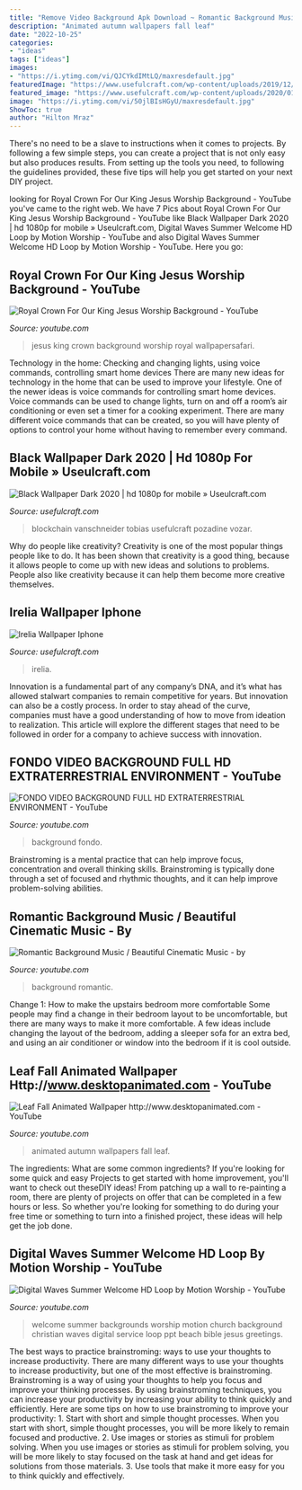 ```yaml
---
title: "Remove Video Background Apk Download ~ Romantic Background Music / Beautiful Cinematic Music"
description: "Animated autumn wallpapers fall leaf"
date: "2022-10-25"
categories:
- "ideas"
tags: ["ideas"]
images:
- "https://i.ytimg.com/vi/QJCYkdIMtLQ/maxresdefault.jpg"
featuredImage: "https://www.usefulcraft.com/wp-content/uploads/2019/12/Irelia-HD-Wallpaper-14.jpg"
featured_image: "https://www.usefulcraft.com/wp-content/uploads/2020/01/black-wallpaper-for-mobile-70.jpg"
image: "https://i.ytimg.com/vi/50jlBIsHGyU/maxresdefault.jpg"
ShowToc: true
author: "Hilton Mraz"
---
```



There's no need to be a slave to instructions when it comes to projects. By following a few simple steps, you can create a project that is not only easy but also produces results. From setting up the tools you need, to following the guidelines provided, these five tips will help you get started on your next DIY project.

	

		
looking for Royal Crown For Our King Jesus Worship Background - YouTube you've came to the right web. We have 7 Pics about Royal Crown For Our King Jesus Worship Background - YouTube like Black Wallpaper Dark 2020 | hd 1080p for mobile » Useulcraft.com, Digital Waves Summer Welcome HD Loop by Motion Worship - YouTube and also Digital Waves Summer Welcome HD Loop by Motion Worship - YouTube. Here you go:
		
    
## Royal Crown For Our King Jesus Worship Background - YouTube

<img loading=lazy src="https://i.ytimg.com/vi/q6XIm8TDTI0/maxresdefault.jpg" onerror="this.onerror=null;this.src='https://tse1.mm.bing.net/th?id=OIP.xkox4oTVLHfhcxtCvCNYKgHaEK&amp;pid=15.1';" alt="Royal Crown For Our King Jesus Worship Background - YouTube">

_Source: youtube.com_

>jesus king crown background worship royal wallpapersafari. 

	

Technology in the home: Checking and changing lights, using voice commands, controlling smart home devices
There are many new ideas for technology in the home that can be used to improve your lifestyle. One of the newer ideas is voice commands for controlling smart home devices. Voice commands can be used to change lights, turn on and off a room’s air conditioning or even set a timer for a cooking experiment. There are many different voice commands that can be created, so you will have plenty of options to control your home without having to remember every command.

    
## Black Wallpaper Dark 2020 | Hd 1080p For Mobile » Useulcraft.com

<img loading=lazy src="https://www.usefulcraft.com/wp-content/uploads/2020/01/black-wallpaper-for-mobile-70.jpg" onerror="this.onerror=null;this.src='https://tse2.mm.bing.net/th?id=OIP.G0w6FswaJa2Gfx_TNpN_uAHaLG&amp;pid=15.1';" alt="Black Wallpaper Dark 2020 | hd 1080p for mobile » Useulcraft.com">

_Source: usefulcraft.com_

>blockchain vanschneider tobias usefulcraft pozadine vozar. 

	

Why do people like creativity?
Creativity is one of the most popular things people like to do. It has been shown that creativity is a good thing, because it allows people to come up with new ideas and solutions to problems. People also like creativity because it can help them become more creative themselves.

    
## Irelia Wallpaper Iphone

<img loading=lazy src="https://www.usefulcraft.com/wp-content/uploads/2019/12/Irelia-HD-Wallpaper-14.jpg" onerror="this.onerror=null;this.src='https://tse1.mm.bing.net/th?id=OIP.M4H5gkFnhIkX52h5kv5UWwHaKM&amp;pid=15.1';" alt="Irelia Wallpaper Iphone">

_Source: usefulcraft.com_

>irelia. 

	

Innovation is a fundamental part of any company’s DNA, and it’s what has allowed stalwart companies to remain competitive for years. But innovation can also be a costly process. In order to stay ahead of the curve, companies must have a good understanding of how to move from ideation to realization. This article will explore the different stages that need to be followed in order for a company to achieve success with innovation.

    
## FONDO VIDEO BACKGROUND FULL HD EXTRATERRESTRIAL ENVIRONMENT - YouTube

<img loading=lazy src="https://i.ytimg.com/vi/AtfbQTGoTd8/maxresdefault.jpg" onerror="this.onerror=null;this.src='https://tse3.mm.bing.net/th?id=OIP.502wZR7M6jeEv8THad82HQHaEK&amp;pid=15.1';" alt="FONDO VIDEO BACKGROUND FULL HD EXTRATERRESTRIAL ENVIRONMENT - YouTube">

_Source: youtube.com_

>background fondo. 

	

Brainstroming is a mental practice that can help improve focus, concentration and overall thinking skills. Brainstroming is typically done through a set of focused and rhythmic thoughts, and it can help improve problem-solving abilities.

    
## Romantic Background Music / Beautiful Cinematic Music - By

<img loading=lazy src="https://i.ytimg.com/vi/QJCYkdIMtLQ/maxresdefault.jpg" onerror="this.onerror=null;this.src='https://tse2.mm.bing.net/th?id=OIP.5oB8nzuu4sEDPc0xY3GlcQHaEK&amp;pid=15.1';" alt="Romantic Background Music / Beautiful Cinematic Music - by">

_Source: youtube.com_

>background romantic. 

	

Change 1: How to make the upstairs bedroom more comfortable
Some people may find a change in their bedroom layout to be uncomfortable, but there are many ways to make it more comfortable. A few ideas include changing the layout of the bedroom, adding a sleeper sofa for an extra bed, and using an air conditioner or window into the bedroom if it is cool outside.

    
## Leaf Fall Animated Wallpaper Http://www.desktopanimated.com - YouTube

<img loading=lazy src="http://i.ytimg.com/vi/DR03FMqOKeE/maxresdefault.jpg" onerror="this.onerror=null;this.src='https://tse1.mm.bing.net/th?id=OIP.i41bTQQ4jxoiKYeB9p6GmwHaEK&amp;pid=15.1';" alt="Leaf Fall Animated Wallpaper http://www.desktopanimated.com - YouTube">

_Source: youtube.com_

>animated autumn wallpapers fall leaf. 

	

The ingredients: What are some common ingredients?
If you're looking for some quick and easy Projects to get started with home improvement, you'll want to check out theseDIY ideas! From patching up a wall to re-painting a room, there are plenty of projects on offer that can be completed in a few hours or less. So whether you're looking for something to do during your free time or something to turn into a finished project, these ideas will help get the job done.

    
## Digital Waves Summer Welcome HD Loop By Motion Worship - YouTube

<img loading=lazy src="https://i.ytimg.com/vi/50jlBIsHGyU/maxresdefault.jpg" onerror="this.onerror=null;this.src='https://tse1.mm.bing.net/th?id=OIP.1g1cc_6Er0osrJOg3-a5nQHaEK&amp;pid=15.1';" alt="Digital Waves Summer Welcome HD Loop by Motion Worship - YouTube">

_Source: youtube.com_

>welcome summer backgrounds worship motion church background christian waves digital service loop ppt beach bible jesus greetings. 

	

The best ways to practice brainstroming: ways to use your thoughts to increase productivity.
There are many different ways to use your thoughts to increase productivity, but one of the most effective is brainstroming. Brainstroming is a way of using your thoughts to help you focus and improve your thinking processes. By using brainstroming techniques, you can increase your productivity by increasing your ability to think quickly and efficiently. Here are some tips on how to use brainstroming to improve your productivity: 1. Start with short and simple thought processes. When you start with short, simple thought processes, you will be more likely to remain focused and productive. 2. Use images or stories as stimuli for problem solving. When you use images or stories as stimuli for problem solving, you will be more likely to stay focused on the task at hand and get ideas for solutions from those materials. 3. Use tools that make it more easy for you to think quickly and effectively.

